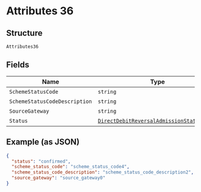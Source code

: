 
# Attributes 36

## Structure

`Attributes36`

## Fields

| Name | Type | Tags | Description |
|  --- | --- | --- | --- |
| `SchemeStatusCode` | `string` | Optional | - |
| `SchemeStatusCodeDescription` | `string` | Optional | - |
| `SourceGateway` | `string` | Optional | - |
| `Status` | [`DirectDebitReversalAdmissionStatusEnum?`](../../doc/models/direct-debit-reversal-admission-status-enum.md) | Optional | - |

## Example (as JSON)

```json
{
  "status": "confirmed",
  "scheme_status_code": "scheme_status_code4",
  "scheme_status_code_description": "scheme_status_code_description2",
  "source_gateway": "source_gateway0"
}
```

